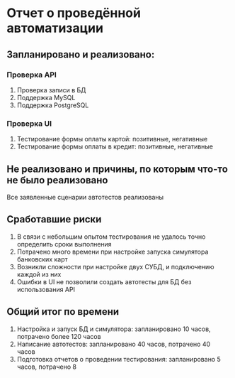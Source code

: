 <h1>Отчет о проведённой автоматизации</h1>
<h2>Запланировано и реализовано:</h2>
<h3>Проверка API</h3>

1. Проверка записи в БД
2. Поддержка MySQL
3. Поддержка PostgreSQL

<h3>Проверка UI</h3>

1. Тестирование формы оплаты картой: позитивные, негативные
2. Тестирование формы оплаты в кредит: позитивные, негативные

<h2>Не реализовано и причины, по которым что-то не было реализовано </h2>

Все заявленные сценарии автотестов реализованы

<h2>Сработавшие риски</h2>

1. В связи с небольшим опытом тестирования не удалось точно определить сроки выполнения
2. Потрачено много времени при настройке запуска симулятора банковских карт
3. Возникли сложности при настройке двух СУБД, и подключению каждой из них
4. Ошибки в UI не позволили создать автотесты для БД без использования API

<h2>Общий итог по времени</h2>

1. Настройка и запуск БД и симулятора: запланировано 10 часов, потрачено более 120 часов
2. Написание автотестов: запланировано 40 часов, потрачено 40 часов
3. Подготовка отчетов о проведении тестирования: запланировано 5 часов, потрачено 8


